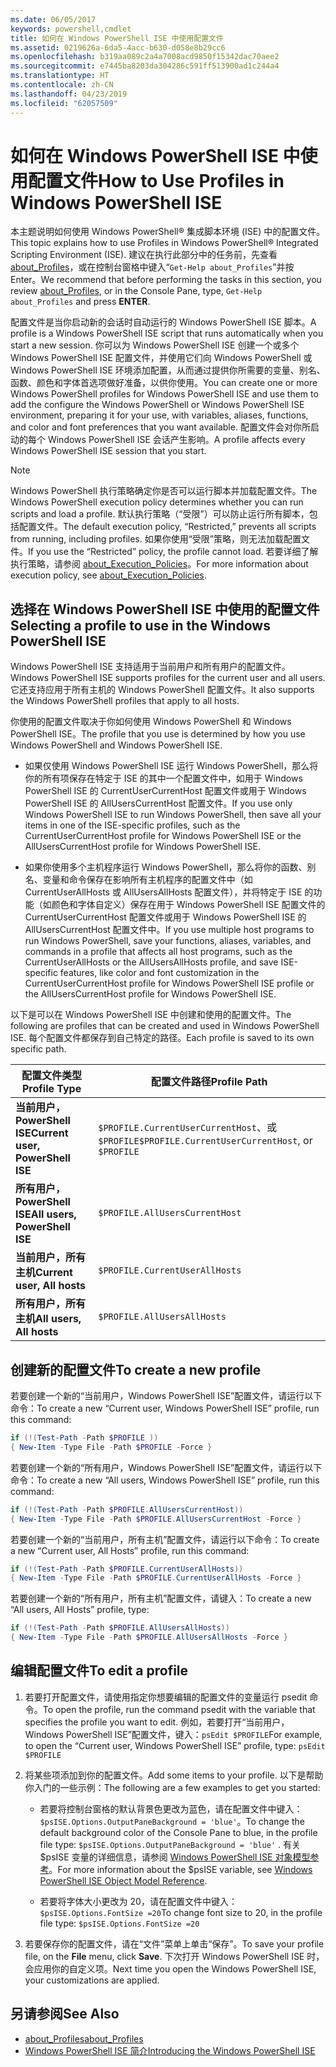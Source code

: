```yaml
---
ms.date: 06/05/2017
keywords: powershell,cmdlet
title: 如何在 Windows PowerShell ISE 中使用配置文件
ms.assetid: 0219626a-6da5-4acc-b630-d058e8b29cc6
ms.openlocfilehash: b319aa089c2a4a7008acd9850f15342dac70aee2
ms.sourcegitcommit: e7445ba8203da304286c591ff513900ad1c244a4
ms.translationtype: HT
ms.contentlocale: zh-CN
ms.lasthandoff: 04/23/2019
ms.locfileid: "62057509"
---
```

# <a name="how-to-use-profiles-in-windows-powershell-ise"></a><span data-ttu-id="b98e0-103">如何在 Windows PowerShell ISE 中使用配置文件</span><span class="sxs-lookup"><span data-stu-id="b98e0-103">How to Use Profiles in Windows PowerShell ISE</span></span>

<span data-ttu-id="b98e0-104">本主题说明如何使用 Windows PowerShell® 集成脚本环境 (ISE) 中的配置文件。</span><span class="sxs-lookup"><span data-stu-id="b98e0-104">This topic explains how to use Profiles in Windows PowerShell® Integrated Scripting Environment (ISE).</span></span> <span data-ttu-id="b98e0-105">建议在执行此部分中的任务前，先查看 [about_Profiles](/powershell/module/microsoft.powershell.core/about/about_profiles)，或在控制台窗格中键入“`Get-Help about_Profiles`”并按 Enter。</span><span class="sxs-lookup"><span data-stu-id="b98e0-105">We recommend that before performing the tasks in this section, you review [about_Profiles](/powershell/module/microsoft.powershell.core/about/about_profiles), or in the Console Pane, type, `Get-Help about_Profiles` and press **ENTER**.</span></span>

<span data-ttu-id="b98e0-106">配置文件是当你启动新的会话时自动运行的 Windows PowerShell ISE 脚本。</span><span class="sxs-lookup"><span data-stu-id="b98e0-106">A profile is a Windows PowerShell ISE script that runs automatically when you start a new session.</span></span>  <span data-ttu-id="b98e0-107">你可以为 Windows PowerShell ISE 创建一个或多个 Windows PowerShell ISE 配置文件，并使用它们向 Windows PowerShell 或 Windows PowerShell ISE 环境添加配置，从而通过提供你所需要的变量、别名、函数、颜色和字体首选项做好准备，以供你使用。</span><span class="sxs-lookup"><span data-stu-id="b98e0-107">You can create one or more Windows PowerShell profiles for Windows PowerShell ISE and use them to add the configure the Windows PowerShell or Windows PowerShell ISE environment, preparing it for your use, with variables, aliases, functions, and color and font preferences that you want available.</span></span> <span data-ttu-id="b98e0-108">配置文件会对你所启动的每个 Windows PowerShell ISE 会话产生影响。</span><span class="sxs-lookup"><span data-stu-id="b98e0-108">A profile affects every Windows PowerShell ISE session that you start.</span></span>

> [!NOTE]
> <span data-ttu-id="b98e0-109">Windows PowerShell 执行策略确定你是否可以运行脚本并加载配置文件。</span><span class="sxs-lookup"><span data-stu-id="b98e0-109">The Windows PowerShell execution policy determines whether you can run scripts and load a profile.</span></span> <span data-ttu-id="b98e0-110">默认执行策略（“受限”）可以防止运行所有脚本，包括配置文件。</span><span class="sxs-lookup"><span data-stu-id="b98e0-110">The default execution policy, “Restricted,” prevents all scripts from running, including profiles.</span></span> <span data-ttu-id="b98e0-111">如果你使用“受限”策略，则无法加载配置文件。</span><span class="sxs-lookup"><span data-stu-id="b98e0-111">If you use the “Restricted” policy, the profile cannot load.</span></span> <span data-ttu-id="b98e0-112">若要详细了解执行策略，请参阅 [about_Execution_Policies](/powershell/module/microsoft.powershell.core/about/about_execution_policies)。</span><span class="sxs-lookup"><span data-stu-id="b98e0-112">For more information about execution policy, see [about_Execution_Policies](/powershell/module/microsoft.powershell.core/about/about_execution_policies).</span></span>

## <a name="selecting-a-profile-to-use-in-the-windows-powershell-ise"></a><span data-ttu-id="b98e0-113">选择在 Windows PowerShell ISE 中使用的配置文件</span><span class="sxs-lookup"><span data-stu-id="b98e0-113">Selecting a profile to use in the Windows PowerShell ISE</span></span>

<span data-ttu-id="b98e0-114">Windows PowerShell ISE 支持适用于当前用户和所有用户的配置文件。</span><span class="sxs-lookup"><span data-stu-id="b98e0-114">Windows PowerShell ISE supports profiles for the current user and all users.</span></span> <span data-ttu-id="b98e0-115">它还支持应用于所有主机的 Windows PowerShell 配置文件。</span><span class="sxs-lookup"><span data-stu-id="b98e0-115">It also supports the Windows PowerShell profiles that apply to all hosts.</span></span>

<span data-ttu-id="b98e0-116">你使用的配置文件取决于你如何使用 Windows PowerShell 和 Windows PowerShell ISE。</span><span class="sxs-lookup"><span data-stu-id="b98e0-116">The profile that you use is determined by how you use Windows PowerShell and Windows PowerShell ISE.</span></span>

- <span data-ttu-id="b98e0-117">如果仅使用 Windows PowerShell ISE 运行 Windows PowerShell，那么将你的所有项保存在特定于 ISE 的其中一个配置文件中，如用于 Windows PowerShell ISE 的 CurrentUserCurrentHost 配置文件或用于 Windows PowerShell ISE 的 AllUsersCurrentHost 配置文件。</span><span class="sxs-lookup"><span data-stu-id="b98e0-117">If you use only Windows PowerShell ISE to run Windows PowerShell, then save all your items in one of the ISE-specific profiles, such as the CurrentUserCurrentHost profile for Windows PowerShell ISE or the AllUsersCurrentHost profile for Windows PowerShell ISE.</span></span>

- <span data-ttu-id="b98e0-118">如果你使用多个主机程序运行 Windows PowerShell，那么将你的函数、别名、变量和命令保存在影响所有主机程序的配置文件中（如 CurrentUserAllHosts 或 AllUsersAllHosts 配置文件），并将特定于 ISE 的功能（如颜色和字体自定义）保存在用于 Windows PowerShell ISE 配置文件的 CurrentUserCurrentHost 配置文件或用于 Windows PowerShell ISE 的 AllUsersCurrentHost 配置文件中。</span><span class="sxs-lookup"><span data-stu-id="b98e0-118">If you use multiple host programs to run Windows PowerShell, save your functions, aliases, variables, and commands in a profile that affects all host programs, such as the CurrentUserAllHosts or the AllUsersAllHosts profile, and save ISE-specific features, like color and font customization in the CurrentUserCurrentHost profile for Windows PowerShell ISE profile or the AllUsersCurrentHost profile for Windows PowerShell ISE.</span></span>

<span data-ttu-id="b98e0-119">以下是可以在 Windows PowerShell ISE 中创建和使用的配置文件。</span><span class="sxs-lookup"><span data-stu-id="b98e0-119">The following are profiles that can be created and used in Windows PowerShell ISE.</span></span> <span data-ttu-id="b98e0-120">每个配置文件都保存到自己特定的路径。</span><span class="sxs-lookup"><span data-stu-id="b98e0-120">Each profile is saved to its own specific path.</span></span>

| <span data-ttu-id="b98e0-121">配置文件类型</span><span class="sxs-lookup"><span data-stu-id="b98e0-121">Profile Type</span></span> | <span data-ttu-id="b98e0-122">配置文件路径</span><span class="sxs-lookup"><span data-stu-id="b98e0-122">Profile Path</span></span> |
| --- | --- |
| <span data-ttu-id="b98e0-123">**当前用户，PowerShell ISE**</span><span class="sxs-lookup"><span data-stu-id="b98e0-123">**Current user, PowerShell ISE**</span></span>| <span data-ttu-id="b98e0-124">`$PROFILE.CurrentUserCurrentHost`、或 `$PROFILE`</span><span class="sxs-lookup"><span data-stu-id="b98e0-124">`$PROFILE.CurrentUserCurrentHost`, or `$PROFILE`</span></span> |
| <span data-ttu-id="b98e0-125">**所有用户，PowerShell ISE**</span><span class="sxs-lookup"><span data-stu-id="b98e0-125">**All users, PowerShell ISE**</span></span>| `$PROFILE.AllUsersCurrentHost` |
| <span data-ttu-id="b98e0-126">**当前用户，所有主机**</span><span class="sxs-lookup"><span data-stu-id="b98e0-126">**Current user, All hosts**</span></span>| `$PROFILE.CurrentUserAllHosts` |
| <span data-ttu-id="b98e0-127">**所有用户，所有主机**</span><span class="sxs-lookup"><span data-stu-id="b98e0-127">**All users, All hosts**</span></span> | `$PROFILE.AllUsersAllHosts` |

## <a name="to-create-a-new-profile"></a><span data-ttu-id="b98e0-128">创建新的配置文件</span><span class="sxs-lookup"><span data-stu-id="b98e0-128">To create a new profile</span></span>

<span data-ttu-id="b98e0-129">若要创建一个新的“当前用户，Windows PowerShell ISE”配置文件，请运行以下命令：</span><span class="sxs-lookup"><span data-stu-id="b98e0-129">To create a new “Current user, Windows PowerShell ISE” profile, run this command:</span></span>

```powershell
if (!(Test-Path -Path $PROFILE ))
{ New-Item -Type File -Path $PROFILE -Force }
```

<span data-ttu-id="b98e0-130">若要创建一个新的“所有用户，Windows PowerShell ISE”配置文件，请运行以下命令：</span><span class="sxs-lookup"><span data-stu-id="b98e0-130">To create a new “All users, Windows PowerShell ISE” profile, run this command:</span></span>

```powershell
if (!(Test-Path -Path $PROFILE.AllUsersCurrentHost))
{ New-Item -Type File -Path $PROFILE.AllUsersCurrentHost -Force }
```

<span data-ttu-id="b98e0-131">若要创建一个新的“当前用户，所有主机”配置文件，请运行以下命令：</span><span class="sxs-lookup"><span data-stu-id="b98e0-131">To create a new “Current user, All Hosts” profile, run this command:</span></span>

```powershell
if (!(Test-Path -Path $PROFILE.CurrentUserAllHosts))
{ New-Item -Type File -Path $PROFILE.CurrentUserAllHosts -Force }
```

<span data-ttu-id="b98e0-132">若要创建一个新的“所有用户，所有主机”配置文件，请键入：</span><span class="sxs-lookup"><span data-stu-id="b98e0-132">To create a new “All users, All Hosts” profile, type:</span></span>

```powershell
if (!(Test-Path -Path $PROFILE.AllUsersAllHosts))
{ New-Item -Type File -Path $PROFILE.AllUsersAllHosts -Force }
```

## <a name="to-edit-a-profile"></a><span data-ttu-id="b98e0-133">编辑配置文件</span><span class="sxs-lookup"><span data-stu-id="b98e0-133">To edit a profile</span></span>

1. <span data-ttu-id="b98e0-134">若要打开配置文件，请使用指定你想要编辑的配置文件的变量运行 psedit 命令。</span><span class="sxs-lookup"><span data-stu-id="b98e0-134">To open the profile, run the command psedit with the variable that specifies the profile you want to edit.</span></span> <span data-ttu-id="b98e0-135">例如，若要打开“当前用户，Windows PowerShell ISE”配置文件，键入：`psEdit $PROFILE`</span><span class="sxs-lookup"><span data-stu-id="b98e0-135">For example, to open the “Current user, Windows PowerShell ISE” profile, type: `psEdit $PROFILE`</span></span>

2. <span data-ttu-id="b98e0-136">将某些项添加到你的配置文件。</span><span class="sxs-lookup"><span data-stu-id="b98e0-136">Add some items to your profile.</span></span> <span data-ttu-id="b98e0-137">以下是帮助你入门的一些示例：</span><span class="sxs-lookup"><span data-stu-id="b98e0-137">The following are a few examples to get you started:</span></span>

   - <span data-ttu-id="b98e0-138">若要将控制台窗格的默认背景色更改为蓝色，请在配置文件中键入：`$psISE.Options.OutputPaneBackground = 'blue'`。</span><span class="sxs-lookup"><span data-stu-id="b98e0-138">To change the default background color of the Console Pane to blue, in the profile file type: `$psISE.Options.OutputPaneBackground = 'blue'` .</span></span> <span data-ttu-id="b98e0-139">有关 $psISE 变量的详细信息，请参阅 [Windows PowerShell ISE 对象模型参考](object-model/The-ISE-Object-Model-Hierarchy.md)。</span><span class="sxs-lookup"><span data-stu-id="b98e0-139">For more information about the $psISE variable, see [Windows PowerShell ISE Object Model Reference](object-model/The-ISE-Object-Model-Hierarchy.md).</span></span>

   - <span data-ttu-id="b98e0-140">若要将字体大小更改为 20，请在配置文件中键入：`$psISE.Options.FontSize =20`</span><span class="sxs-lookup"><span data-stu-id="b98e0-140">To change font size to 20, in the profile file type: `$psISE.Options.FontSize =20`</span></span>

3. <span data-ttu-id="b98e0-141">若要保存你的配置文件，请在“文件”菜单上单击“保存”。</span><span class="sxs-lookup"><span data-stu-id="b98e0-141">To save your profile file, on the **File** menu, click **Save**.</span></span> <span data-ttu-id="b98e0-142">下次打开 Windows PowerShell ISE 时，会应用你的自定义项。</span><span class="sxs-lookup"><span data-stu-id="b98e0-142">Next time you open the Windows PowerShell ISE, your customizations are applied.</span></span>

## <a name="see-also"></a><span data-ttu-id="b98e0-143">另请参阅</span><span class="sxs-lookup"><span data-stu-id="b98e0-143">See Also</span></span>

- [<span data-ttu-id="b98e0-144">about_Profiles</span><span class="sxs-lookup"><span data-stu-id="b98e0-144">about_Profiles</span></span>](/powershell/module/microsoft.powershell.core/about/about_profiles)
- [<span data-ttu-id="b98e0-145">Windows PowerShell ISE 简介</span><span class="sxs-lookup"><span data-stu-id="b98e0-145">Introducing the Windows PowerShell ISE</span></span>](Introducing-the-Windows-PowerShell-ISE.md)